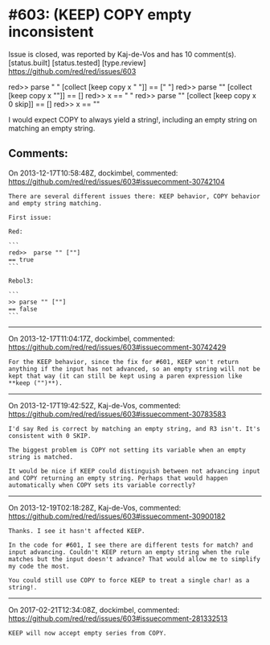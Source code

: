 
#603: (KEEP) COPY empty inconsistent
================================================================================
Issue is closed, was reported by Kaj-de-Vos and has 10 comment(s).
[status.built] [status.tested] [type.review]
<https://github.com/red/red/issues/603>

red>> parse " " [collect [keep copy x " "]]
== [" "]
red>> parse "" [collect [keep copy x ""]]
== []
red>> x
== " "
red>> parse "" [collect [keep copy x 0 skip]]
== []
red>> x
== ""

I would expect COPY to always yield a string!, including an empty string on matching an empty string.



Comments:
--------------------------------------------------------------------------------

On 2013-12-17T10:58:48Z, dockimbel, commented:
<https://github.com/red/red/issues/603#issuecomment-30742104>

    There are several different issues there: KEEP behavior, COPY behavior and empty string matching.
    
    First issue:
    
    Red:
    
    ```
    red>>  parse "" [""]
    == true
    ```
    
    Rebol3:
    
    ```
    >> parse "" [""]
    == false
    ```

--------------------------------------------------------------------------------

On 2013-12-17T11:04:17Z, dockimbel, commented:
<https://github.com/red/red/issues/603#issuecomment-30742429>

    For the KEEP behavior, since the fix for #601, KEEP won't return anything if the input has not advanced, so an empty string will not be kept that way (it can still be kept using a paren expression like **keep ("")**).

--------------------------------------------------------------------------------

On 2013-12-17T19:42:52Z, Kaj-de-Vos, commented:
<https://github.com/red/red/issues/603#issuecomment-30783583>

    I'd say Red is correct by matching an empty string, and R3 isn't. It's consistent with 0 SKIP.
    
    The biggest problem is COPY not setting its variable when an empty string is matched.
    
    It would be nice if KEEP could distinguish between not advancing input and COPY returning an empty string. Perhaps that would happen automatically when COPY sets its variable correctly?

--------------------------------------------------------------------------------

On 2013-12-19T02:18:28Z, Kaj-de-Vos, commented:
<https://github.com/red/red/issues/603#issuecomment-30900182>

    Thanks. I see it hasn't affected KEEP.
    
    In the code for #601, I see there are different tests for match? and input advancing. Couldn't KEEP return an empty string when the rule matches but the input doesn't advance? That would allow me to simplify my code the most.
    
    You could still use COPY to force KEEP to treat a single char! as a string!.

--------------------------------------------------------------------------------

On 2017-02-21T12:34:08Z, dockimbel, commented:
<https://github.com/red/red/issues/603#issuecomment-281332513>

    KEEP will now accept empty series from COPY.

